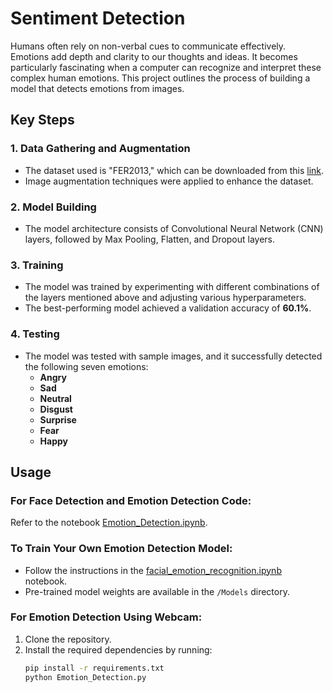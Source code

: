 # Sentiment Detection

Humans often rely on non-verbal cues to communicate effectively. Emotions add depth and clarity to our thoughts and ideas. It becomes particularly fascinating when a computer can recognize and interpret these complex human emotions. This project outlines the process of building a model that detects emotions from images.

## Key Steps

### 1. Data Gathering and Augmentation
- The dataset used is "FER2013," which can be downloaded from this [link](https://github.com/npinto/fer2013).
- Image augmentation techniques were applied to enhance the dataset.

### 2. Model Building
- The model architecture consists of Convolutional Neural Network (CNN) layers, followed by Max Pooling, Flatten, and Dropout layers.

### 3. Training
- The model was trained by experimenting with different combinations of the layers mentioned above and adjusting various hyperparameters.
- The best-performing model achieved a validation accuracy of **60.1%**.

### 4. Testing
- The model was tested with sample images, and it successfully detected the following seven emotions:
  - **Angry**
  - **Sad**
  - **Neutral**
  - **Disgust**
  - **Surprise**
  - **Fear**
  - **Happy**

## Usage

### For Face Detection and Emotion Detection Code:
Refer to the notebook [Emotion_Detection.ipynb](./Emotion_Detection.ipynb).

### To Train Your Own Emotion Detection Model:
- Follow the instructions in the [facial_emotion_recognition.ipynb](./facial_emotion_recognition.ipynb) notebook.
- Pre-trained model weights are available in the `/Models` directory.

### For Emotion Detection Using Webcam:
1. Clone the repository.
2. Install the required dependencies by running:
   ```bash
   pip install -r requirements.txt
   python Emotion_Detection.py



